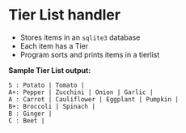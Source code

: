 # Tier List handler

- Stores items in an `sqlite3` database
- Each item has a Tier
- Program sorts and prints items in a tierlist

**Sample Tier List output:**

```
S : Potato | Tomato |
A+: Pepper | Zucchini | Onion | Garlic |
A : Carrot | Cauliflower | Eggplant | Pumpkin |
B+: Broccoli | Spinach |
B : Ginger |
C : Beet |
```
